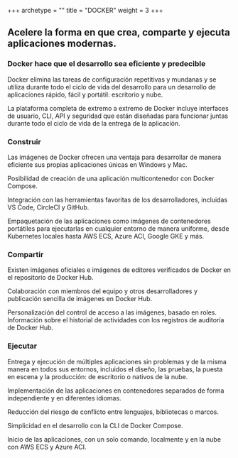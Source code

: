+++
archetype = ""
title = "DOCKER"
weight = 3
+++

## Acelere la forma en que crea, comparte y ejecuta aplicaciones modernas.

### Docker hace que el desarrollo sea eficiente y predecible

Docker elimina las tareas de configuración repetitivas y mundanas y se utiliza durante todo el ciclo de vida del desarrollo para un desarrollo de aplicaciones rápido, fácil y portátil: escritorio y nube. 

La plataforma completa de extremo a extremo de Docker incluye interfaces de usuario, CLI, API y seguridad que están diseñadas para funcionar juntas durante todo el ciclo de vida de la entrega de la aplicación.

### Construir

Las imágenes de Docker ofrecen una ventaja para desarrollar de manera eficiente sus propias aplicaciones únicas en Windows y Mac. 

Posibilidad de creación de una aplicación multicontenedor con Docker Compose.

Integración con las herramientas favoritas de los desarrolladores,  incluidas VS Code, CircleCI y GitHub.

Empaquetación de las aplicaciones como imágenes de contenedores portátiles para ejecutarlas en cualquier entorno de manera uniforme, desde Kubernetes locales hasta AWS ECS, Azure ACI, Google GKE y más.

### Compartir

Existen imágenes oficiales e imágenes de editores verificados de Docker en el repositorio de Docker Hub.

Colaboración con miembros del equipo y otros desarrolladores y publicación sencilla de imágenes en Docker Hub.

Personalización del control de acceso a las imágenes, basado en roles.
Información sobre el historial de actividades con los registros de auditoría de Docker Hub.

### Ejecutar

Entrega y ejecución de múltiples aplicaciones sin problemas y de la misma manera en todos sus entornos, incluidos el diseño, las pruebas, la puesta en escena y la producción: de escritorio o nativos de la nube.

Implementación de las aplicaciones en contenedores separados de forma independiente y en diferentes idiomas. 

Reducción del riesgo de conflicto entre lenguajes, bibliotecas o marcos.

Simplicidad en el desarrollo con la CLI de Docker Compose.

Inicio de las aplicaciones, con un solo comando, localmente y en la nube con AWS ECS y Azure ACI.
